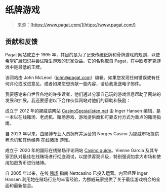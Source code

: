 <!--yml

类别：未分类

日期：2024-05-27 14:34:06

-->

# 纸牌游戏

> 来源：[https://www.pagat.com/](https://www.pagat.com/)

## 贡献和反馈

Pagat 网站成立于 1995 年，其目的是为了记录传统纸牌和骨牌游戏的规则，以使希望扩展知识并尝试陌生游戏的玩家受益。它的名称取自 Pagat，在中欧塔罗克游戏中是最低的王牌。

该网站由 John McLeod（[john@pagat.com](mailto:john@pagat.com)）编辑。如果您发现任何错误或有任何评论或改进意见，或者如果您想贡献一些内容，请给我发送电子邮件。

我要感谢来自世界各地的许多读者，他们通过分享自己玩的游戏信息帮助了网站的发展和扩展。我还要感谢以下合作伙伴网站对他们的帮助和鼓励：

成立于 2012 年的挪威语网站 [CasinoSpesialisten.net](https://www.casinospesialisten.net/) 由 Inger Hansen 编辑，是一本以在线赌场、老虎机、赌场游戏、游戏提供商和可靠支付方式为重点的赌场指南。

自 2023 年以来，由赌博专业人员拥有并运营的 Norges Casino 为挪威市场提供老虎机和其他经典 [在线赌场](https://www.norgescasino.com/) 游戏。

成立于 2020 年的国际在线赌场评论网站 [Casino.guide](https://casino.guide/)。Vienne Garcia 及其专家团队对最佳在线赌场进行彻底测试，以提供客观评级，特别强调加拿大市场和使用加密货币进行赌博。

自 2005 年以来，在线 [赌场](https://www.nettcasino.com/) 指南 Nettcasino 已投入运营。内容经理 Inger Hansen 利用她在赌场行业的丰富经验，为挪威玩家提供了关于最佳游戏机会的全面和最新信息。
